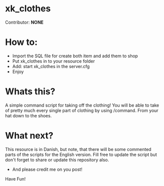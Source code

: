 # xk_clothes

Contributor: **NONE**

# How to:
 - Import the SQL file for create both item and add them to shop
 - Put xk_clothes in to your resource folder
 - Add: start xk_clothes in the server.cfg
 - Enjoy

# Whats this?
A simple command script for taking off the clothing!
You will be able to take of pretty much every single part of clothing by using /command.
From your hat down to the shoes.

# What next?
This resource is in Danish, but note, that there will be some commented parts of the scripts for the English version.
Fill free to update the script but don't forget to share or update this repository also.
- And please credit me on you post!

Have Fun!
